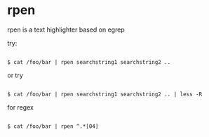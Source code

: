rpen
====

rpen is a text highlighter based on egrep

try:

<code>
$ cat /foo/bar | rpen searchstring1 searchstring2 .. 
</code>

or try

<code>
$ cat /foo/bar | rpen searchstring1 searchstring2 .. | less -R 
</code>

for regex

<code>
$ cat /foo/bar | rpen ^.*[04]
</code>
